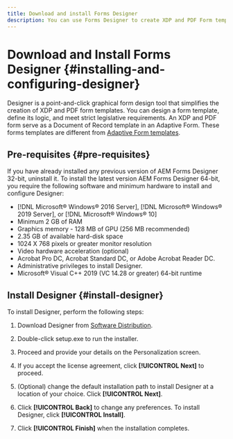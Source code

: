 ```yaml
---
title: Download and install Forms Designer  
description: You can use Forms Designer to create XDP and PDF Form templates which serve as a template for a Document of Record. Designer is available with the [!DNL AEM Forms] license.
---
```

# Download and Install Forms Designer {#installing-and-configuring-designer}

Designer is a point-and-click graphical form design tool that simplifies the creation of XDP and PDF form templates. You can design a form template, define its logic, and meet strict legislative requirements. An XDP and PDF form serve as a Document of Record template in an Adaptive Form. These forms templates are different from [Adaptive Form templates](template-editor.md).

## Pre-requisites {#pre-requisites}

If you have already installed any previous version of AEM Forms Designer 32-bit, uninstall it. To install the latest version AEM Forms Designer 64-bit, you require the following software and minimum hardware to install and configure Designer:

* [!DNL Microsoft® Windows® 2016 Server], [!DNL Microsoft® Windows® 2019 Server], or [!DNL Microsoft® Windows® 10]
* Minimum 2 GB of RAM
* Graphics memory - 128 MB of GPU (256 MB recommended)
* 2.35 GB of available hard-disk space
* 1024 X 768 pixels or greater monitor resolution
* Video hardware acceleration (optional)
* Acrobat Pro DC, Acrobat Standard DC, or Adobe Acrobat Reader DC.
* Administrative privileges to install Designer.
* Microsoft® Visual C++ 2019 (VC 14.28 or greater) 64-bit runtime

## Install Designer {#install-designer}

To install Designer, perform the following steps:

1. Download Designer from [Software Distribution](https://experience.adobe.com/downloads).

1. Double-click setup.exe to run the installer.
1. Proceed and provide your details on the Personalization screen.
1. If you accept the license agreement, click **[!UICONTROL Next]** to proceed.
1. (Optional) change the default installation path to install Designer at a location of your choice. Click **[!UICONTROL Next]**.
1. Click **[!UICONTROL Back]** to change any preferences. To install Designer, click **[!UICONTROL Install]**.
1. Click **[!UICONTROL Finish]** when the installation completes.
